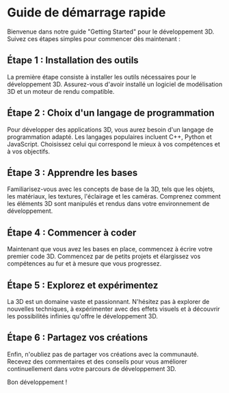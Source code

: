# Guide de démarrage rapide

Bienvenue dans notre guide "Getting Started" pour le développement 3D. Suivez ces étapes simples pour commencer dès maintenant :

## Étape 1 : Installation des outils

La première étape consiste à installer les outils nécessaires pour le développement 3D. Assurez-vous d'avoir installé un logiciel de modélisation 3D et un moteur de rendu compatible.

## Étape 2 : Choix d'un langage de programmation

Pour développer des applications 3D, vous aurez besoin d'un langage de programmation adapté. Les langages populaires incluent C++, Python et JavaScript. Choisissez celui qui correspond le mieux à vos compétences et à vos objectifs.

## Étape 3 : Apprendre les bases

Familiarisez-vous avec les concepts de base de la 3D, tels que les objets, les matériaux, les textures, l'éclairage et les caméras. Comprenez comment les éléments 3D sont manipulés et rendus dans votre environnement de développement.

## Étape 4 : Commencer à coder

Maintenant que vous avez les bases en place, commencez à écrire votre premier code 3D. Commencez par de petits projets et élargissez vos compétences au fur et à mesure que vous progressez.

## Étape 5 : Explorez et expérimentez

La 3D est un domaine vaste et passionnant. N'hésitez pas à explorer de nouvelles techniques, à expérimenter avec des effets visuels et à découvrir les possibilités infinies qu'offre le développement 3D.

## Étape 6 : Partagez vos créations

Enfin, n'oubliez pas de partager vos créations avec la communauté. Recevez des commentaires et des conseils pour vous améliorer continuellement dans votre parcours de développement 3D.

Bon développement !
